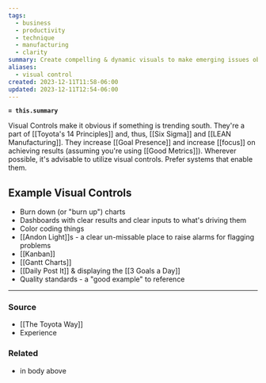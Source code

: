 ```yaml
---
tags:
  - business
  - productivity
  - technique
  - manufacturing
  - clarity
summary: Create compelling & dynamic visuals to make emerging issues obvious.
aliases:
  - visual control
created: 2023-12-11T11:58-06:00
updated: 2023-12-11T12:54-06:00
---
```

**`= this.summary`**

Visual Controls make it obvious if something is trending south. They're a part of [[Toyota's 14 Principles]] and, thus, [[Six Sigma]] and [[LEAN Manufacturing]]. They increase [[Goal Presence]] and increase [[focus]] on achieving results (assuming you're using [[Good Metrics]]). Wherever possible, it's advisable to utilize visual controls. Prefer systems that enable them. 

## Example Visual Controls
- Burn down (or "burn up") charts
- Dashboards with clear results and clear inputs to what's driving them
- Color coding things
- [[Andon Light]]s - a clear un-missable place to raise alarms for flagging problems
- [[Kanban]]
- [[Gantt Charts]]
- [[Daily Post It]] & displaying the [[3 Goals a Day]]
- Quality standards - a "good example" to reference

---
### Source
- [[The Toyota Way]]
- Experience

### Related
- in body above
